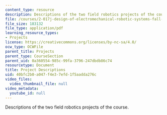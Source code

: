 ```yaml
---
content_type: resource
description: Descriptions of the two field robotics projects of the course.
file: /courses/2-017j-design-of-electromechanical-robotic-systems-fall-2009/40bfc2b0a047f4e37efd1f5aadda276c_MIT2_017JF09_options.pdf
file_size: 183132
file_type: application/pdf
learning_resource_types:
- Projects
license: https://creativecommons.org/licenses/by-nc-sa/4.0/
ocw_type: OCWFile
parent_title: Projects
parent_type: CourseSection
parent_uid: 0a360554-985c-99fa-3796-247dbdb86c74
resourcetype: Document
title: Project Descriptions
uid: 40bfc2b0-a047-f4e3-7efd-1f5aadda276c
video_files:
  video_thumbnail_file: null
video_metadata:
  youtube_id: null
---
```

Descriptions of the two field robotics projects of the course.